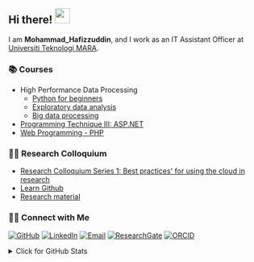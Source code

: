 
## Hi there! <img src="https://raw.githubusercontent.com/drshahizan/drshahizan/master/img/wave.gif" width="30">

I am  __Mohammad_Hafizzuddin__, and I work as an IT Assistant Officer at [Universiti Teknologi MARA](https://www.uitm.edu.my).

### 📚 Courses
- High Performance Data Processing 
  -   [Python for beginners](https://github.com/drshahizan/python-tutorial)
  -   [Exploratory data analysis](https://github.com/drshahizan/Python_EDA)
  -   [Big data processing](https://github.com/drshahizan/Python-big-data)
- [Programming Technique III: ASP.NET](https://github.com/drshahizan/learn-aspnet)
- [Web Programming - PHP](https://github.com/drshahizan/learn-php)

### 👨‍💻 Research Colloquium
- [Research Colloquium Series 1: Best practices' for using the cloud in research](https://github.com/drshahizan/learn-github)
- [Learn Github](https://github.com/drshahizan/learn-github)
- [Research material](https://github.com/drshahizan/research-material)

### 🙌🏻 Connect with Me
<p align="left">
    <a href="https://github.com/mhmz89" target="_blank"><img alt="GitHub" src="https://img.shields.io/badge/-@mhmz89-181717?style=flat-square&logo=GitHub&logoColor=white"></a>
    <a href="https://www.linkedin.com/in/mhmz89" target="_blank"><img alt="LinkedIn" src="https://img.shields.io/badge/-mhmz89-blue?style=flat-square&logo=Linkedin&logoColor=white&link=https://www.linkedin.com/in/mhmz89/"></a>
    <a href="mailto:hafiz5019@uitm.edu.my" target="_blank"><img alt="Email" src="https://img.shields.io/badge/-hafiz5019@uitm.edu.my-c14438?style=flat-square&logo=Gmail&logoColor=white&link=mailto:hafiz5019@uitm.edu.my"></a>
    <a href="https://www.researchgate.net/profile/Mohd-Othman-28" target="_blank"><img alt="ResearchGate" src="https://img.shields.io/badge/-ResearchGate-00CCBB?style=flat-square&logo=ResearchGate&logoColor=white"></a>
    <a href="https://orcid.org/0000-0003-4261-1873" target="_blank"><img alt="ORCID" src="https://img.shields.io/badge/-ORCID-A6CE39?style=flat-square&logo=ORCID&logoColor=white"></a>
</p>
  

<details>
<summary>Click for GitHub Stats</summary>
<p align="left">
    <img alt = "GitHub Stats" src="https://github-readme-stats.vercel.app/api?username=mhmz89&show_icons=true&hide=issues&icon_color=000000&hide_border=true&title_color=5391FE&text_color=555">
    <br>
    <img alt = "Top Language" src="https://github-readme-stats.vercel.app/api/top-langs/?username=mhmz89&hide=html,&hide_border=true&title_color=5391FE&text_color=555"
</p>
  
  ![Follower Badge](https://img.shields.io/github/followers/mhmz89)
  ![](https://visitor-badge.glitch.me/badge?page_id=mhmz89)

</details>
